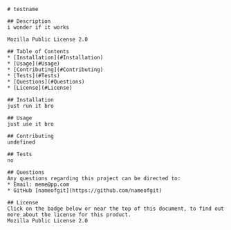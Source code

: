 
    # testname

    ## Description
    i wonder if it works

    Mozilla Public License 2.0

    ## Table of Contents
    * [Installation](#Installation)
    * [Usage](#Usage)
    * [Contributing](#Contributing)
    * [Tests](#Tests)
    * [Questions](#Questions)
    * [License](#License)

    ## Installation
    just run it bro

    ## Usage
    just use it bro

    ## Contributing
    undefined

    ## Tests
    no

    ## Questions
    Any questions regarding this project can be directed to:
    * Email: meme@pp.com
    * GitHub [nameofgit](https://github.com/nameofgit)

    ## License
    Click on the badge below or near the top of this document, to find out more about the license for this product.
    Mozilla Public License 2.0
    